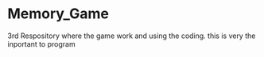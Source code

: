 # Memory_Game
3rd Respository
where the game work and using the coding.
this is very the inportant to program
